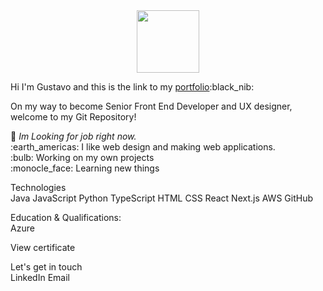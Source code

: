 <div id="header" align="center">
  <img src="https://media.giphy.com/media/QssGEmpkyEOhBCb7e1/giphy.gif" width="100"/>
</div>
<p>Hi I'm Gustavo and this is the link to my <a href ="https://gjordanrad.x10.bz/">portfolio</a>:black_nib:</p>

<p>On my way to become Senior Front End Developer and UX designer, welcome to my Git Repository!</p>

<p>🌟 <em>Im Looking for job right now.</em></br>
:earth_americas: I like web design and making web applications.</br>
:bulb: Working on my own projects</br>
:monocle_face: Learning new things</p>


<p>Technologies</br>
Java JavaScript Python TypeScript HTML CSS React Next.js AWS GitHub</p>

<p>Education & Qualifications:</br>
Azure</p>

<p>View certificate</p>

<p>Let's get in touch</br>
LinkedIn Email</p>
